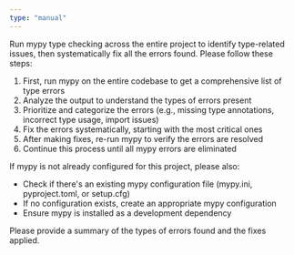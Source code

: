 ```yaml
---
type: "manual"
---
```


Run mypy type checking across the entire project to identify type-related issues, then systematically fix all the errors found. Please follow these steps:

1. First, run mypy on the entire codebase to get a comprehensive list of type errors
2. Analyze the output to understand the types of errors present
3. Prioritize and categorize the errors (e.g., missing type annotations, incorrect type usage, import issues)
4. Fix the errors systematically, starting with the most critical ones
5. After making fixes, re-run mypy to verify the errors are resolved
6. Continue this process until all mypy errors are eliminated

If mypy is not already configured for this project, please also:
- Check if there's an existing mypy configuration file (mypy.ini, pyproject.toml, or setup.cfg)
- If no configuration exists, create an appropriate mypy configuration
- Ensure mypy is installed as a development dependency

Please provide a summary of the types of errors found and the fixes applied.